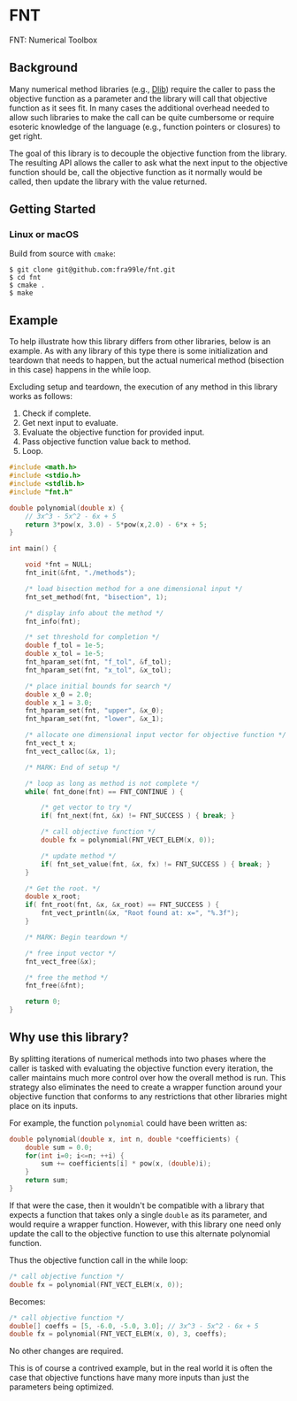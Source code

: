 [//]: <> (README.md)
[//]: <> (fnt: Numerical Toolbox)
[//]: <> ()
[//]: <> (Copyright [c] 2024 Bryan Franklin. All rights reserved.)

# FNT
FNT: Numerical Toolbox

## Background
Many numerical method libraries (e.g., [Dlib](http://dlib.net)) require the caller to pass the objective
function as a parameter and the library will call that objective function as it
sees fit.  In many cases the additional overhead needed to allow such
libraries to make the call can be quite cumbersome or require esoteric
knowledge of the language (e.g., function pointers or closures) to get right.

The goal of this library is to decouple the objective function from the
library.  The resulting API allows the caller to ask what the next input to
the objective function should be, call the objective function as it normally
would be called, then update the library with the value returned.

## Getting Started

### Linux or macOS

Build from source with `cmake`:
```text
$ git clone git@github.com:fra99le/fnt.git
$ cd fnt
$ cmake .
$ make
```

## Example

To help illustrate how this library differs from other libraries, below is an
example.  As with any library of this type there is some initialization and
teardown that needs to happen, but the actual numerical method (bisection in
this case) happens in the while loop.

Excluding setup and teardown, the execution of any method in this library works as follows:
1. Check if complete.
2. Get next input to evaluate.
3. Evaluate the objective function for provided input.
4. Pass objective function value back to method.
5. Loop.

```c
#include <math.h>
#include <stdio.h>
#include <stdlib.h>
#include "fnt.h"

double polynomial(double x) {
    // 3x^3 - 5x^2 - 6x + 5
    return 3*pow(x, 3.0) - 5*pow(x,2.0) - 6*x + 5;
}

int main() {

    void *fnt = NULL;
    fnt_init(&fnt, "./methods");

    /* load bisection method for a one dimensional input */
    fnt_set_method(fnt, "bisection", 1);

    /* display info about the method */
    fnt_info(fnt);

    /* set threshold for completion */
    double f_tol = 1e-5;
    double x_tol = 1e-5;
    fnt_hparam_set(fnt, "f_tol", &f_tol);
    fnt_hparam_set(fnt, "x_tol", &x_tol);

    /* place initial bounds for search */
    double x_0 = 2.0;
    double x_1 = 3.0;
    fnt_hparam_set(fnt, "upper", &x_0);
    fnt_hparam_set(fnt, "lower", &x_1);

    /* allocate one dimensional input vector for objective function */
    fnt_vect_t x;
    fnt_vect_calloc(&x, 1);

    /* MARK: End of setup */

    /* loop as long as method is not complete */
    while( fnt_done(fnt) == FNT_CONTINUE ) {

        /* get vector to try */
        if( fnt_next(fnt, &x) != FNT_SUCCESS ) { break; }

        /* call objective function */
        double fx = polynomial(FNT_VECT_ELEM(x, 0));

        /* update method */
        if( fnt_set_value(fnt, &x, fx) != FNT_SUCCESS ) { break; }
    }

    /* Get the root. */
    double x_root;
    if( fnt_root(fnt, &x, &x_root) == FNT_SUCCESS ) {
        fnt_vect_println(&x, "Root found at: x=", "%.3f");
    }

    /* MARK: Begin teardown */

    /* free input vector */
    fnt_vect_free(&x);

    /* free the method */
    fnt_free(&fnt);

    return 0;
}
```

## Why use this library?

By splitting iterations of numerical methods into two phases where the
caller is tasked with evaluating the objective function every iteration, the
caller maintains much more control over how the overall method is run.
This strategy also eliminates the need to create a wrapper function around
your objective function that conforms to any restrictions that other libraries
might place on its inputs.

For example, the function `polynomial` could have been written as:
```c
double polynomial(double x, int n, double *coefficients) {
    double sum = 0.0;
    for(int i=0; i<=n; ++i) {
        sum += coefficients[i] * pow(x, (double)i);
    }
    return sum;
}
```

If that were the case, then it wouldn't be compatible with a library that
expects a function that takes only a single `double` as its parameter, and would
require a wrapper function.
However, with this library one need only update the call
to the objective function to use this alternate polynomial function.

Thus the objective function call in the while loop:
```c
/* call objective function */
double fx = polynomial(FNT_VECT_ELEM(x, 0));
```

Becomes:
```c
/* call objective function */
double[] coeffs = [5, -6.0, -5.0, 3.0]; // 3x^3 - 5x^2 - 6x + 5
double fx = polynomial(FNT_VECT_ELEM(x, 0), 3, coeffs);
```

No other changes are required.

This is of course a contrived example, but in the real world it is often the
case that objective functions have many more inputs than just the parameters
being optimized.

[//]: <> (TODO: Add a section on methods available.)
[//]: <> (TODO: Add information on how to get a list of methods.)
